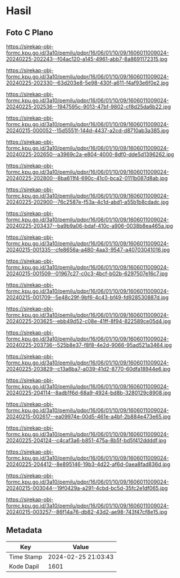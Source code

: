 # Hasil

## Foto C Plano

https://sirekap-obj-formc.kpu.go.id/3a10/pemilu/pdpr/16/06/01/10/09/1606011009024-20240225-202243--f04ac120-a145-4961-abb7-8a8691172315.jpg

https://sirekap-obj-formc.kpu.go.id/3a10/pemilu/pdpr/16/06/01/10/09/1606011009024-20240225-202330--63d203e8-5e98-430f-a611-f4af93e6f0e2.jpg

https://sirekap-obj-formc.kpu.go.id/3a10/pemilu/pdpr/16/06/01/10/09/1606011009024-20240225-202536--1947595c-9013-47bf-9802-cf8d25da6b22.jpg

https://sirekap-obj-formc.kpu.go.id/3a10/pemilu/pdpr/16/06/01/10/09/1606011009024-20240215-000052--15d5551f-144d-4437-a2cd-d8710ab3a385.jpg

https://sirekap-obj-formc.kpu.go.id/3a10/pemilu/pdpr/16/06/01/10/09/1606011009024-20240225-202650--a3969c2a-e804-4000-8df0-dde5d1396262.jpg

https://sirekap-obj-formc.kpu.go.id/3a10/pemilu/pdpr/16/06/01/10/09/1606011009024-20240225-202800--8ba611f4-690c-41c0-bca2-0111b087d8ab.jpg

https://sirekap-obj-formc.kpu.go.id/3a10/pemilu/pdpr/16/06/01/10/09/1606011009024-20240225-202900--76c2587e-f53a-4c1d-abd1-a55b1b8cdadc.jpg

https://sirekap-obj-formc.kpu.go.id/3a10/pemilu/pdpr/16/06/01/10/09/1606011009024-20240225-203437--ba9b9a06-bdaf-410c-a906-0038b8ea465a.jpg

https://sirekap-obj-formc.kpu.go.id/3a10/pemilu/pdpr/16/06/01/10/09/1606011009024-20240215-001335--cfe8656a-a480-4aa3-9547-a40703041016.jpg

https://sirekap-obj-formc.kpu.go.id/3a10/pemilu/pdpr/16/06/01/10/09/1606011009024-20240215-001509--01967c27-c0c3-4bcf-b02b-6297507e16c7.jpg

https://sirekap-obj-formc.kpu.go.id/3a10/pemilu/pdpr/16/06/01/10/09/1606011009024-20240215-001709--5e48c29f-9bf6-4c43-bf49-fd928530887d.jpg

https://sirekap-obj-formc.kpu.go.id/3a10/pemilu/pdpr/16/06/01/10/09/1606011009024-20240225-203625--ebb49d52-c08e-41ff-8f94-822589ce05d4.jpg

https://sirekap-obj-formc.kpu.go.id/3a10/pemilu/pdpr/16/06/01/10/09/1606011009024-20240225-203736--525b8e37-f8f8-4e2d-9066-95ad521a3464.jpg

https://sirekap-obj-formc.kpu.go.id/3a10/pemilu/pdpr/16/06/01/10/09/1606011009024-20240225-203829--c13a6ba7-a039-41d2-8770-60dfa18944e6.jpg

https://sirekap-obj-formc.kpu.go.id/3a10/pemilu/pdpr/16/06/01/10/09/1606011009024-20240225-204114--8adb1f6d-68a9-4924-bd8b-3280129c8908.jpg

https://sirekap-obj-formc.kpu.go.id/3a10/pemilu/pdpr/16/06/01/10/09/1606011009024-20240215-002617--ea09974e-00d5-461e-a4bf-2b884e473e65.jpg

https://sirekap-obj-formc.kpu.go.id/3a10/pemilu/pdpr/16/06/01/10/09/1606011009024-20240225-204124--c4caf3a6-b851-475a-8b5f-bd5f412ddddf.jpg

https://sirekap-obj-formc.kpu.go.id/3a10/pemilu/pdpr/16/06/01/10/09/1606011009024-20240225-204412--8e895146-19b3-4d22-af6d-0aea8fad836d.jpg

https://sirekap-obj-formc.kpu.go.id/3a10/pemilu/pdpr/16/06/01/10/09/1606011009024-20240215-003044--19f0429a-a291-4cbd-bc5d-35fc2e1df065.jpg

https://sirekap-obj-formc.kpu.go.id/3a10/pemilu/pdpr/16/06/01/10/09/1606011009024-20240215-003257--86f14a76-db82-43d2-ae98-743f47cf8e15.jpg


## Metadata

| Key        | Value               |
| ---------- | ------------------- |
| Time Stamp | 2024-02-25 21:03:43 |
| Kode Dapil | 1601                |



